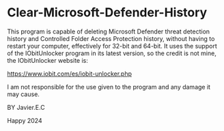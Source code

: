 # Clear-Microsoft-Defender-History
This program is capable of deleting Microsoft Defender threat detection history and Controlled Folder Access Protection history, without having to restart your computer, effectively for 32-bit and 64-bit.
It uses the support of the IObitUnlocker program in its latest version, so the credit is not mine, the IObitUnlocker website is:

https://www.iobit.com/es/iobit-unlocker.php

I am not responsible for the use given to the program and any damage it may cause.

BY Javier.E.C

Happy 2024

